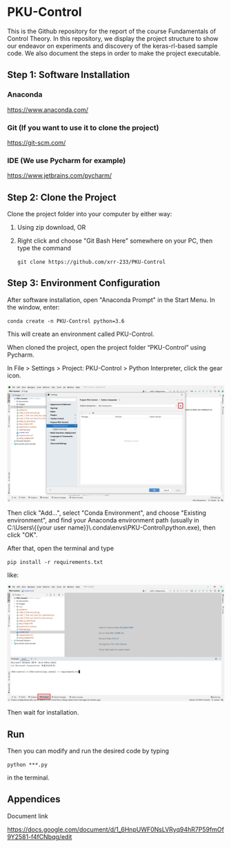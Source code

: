 # PKU-Control

This is the Github repository for the report of the course Fundamentals of Control Theory. In this repository, we display the project structure to show our endeavor on experiments and discovery of the keras-rl-based sample code. We also document the steps in order to make the project executable.

## Step 1: Software Installation

### Anaconda

https://www.anaconda.com/

### Git (If you want to use it to clone the project)

https://git-scm.com/

### IDE (We use Pycharm for example)

https://www.jetbrains.com/pycharm/

## Step 2: Clone the Project

Clone the project folder into your computer by either way:

1. Using zip download, OR
2. Right click and choose "Git Bash Here" somewhere on your PC, then type the command

 	`git clone https://github.com/xrr-233/PKU-Control`

## Step 3: Environment Configuration

After software installation, open "Anaconda Prompt" in the Start Menu. In the window, enter:

`conda create -n PKU-Control python=3.6`

This will create an environment called PKU-Control.



When cloned the project, open the project folder “PKU-Control” using Pycharm.

In File > Settings > Project: PKU-Control > Python Interpreter, click the gear icon.

![1](./images/1.png)

Then click "Add...", select "Conda Environment", and choose "Existing environment", and find your Anaconda environment path (usually in C:\Users\\{{your user name}}\\.conda\\envs\\PKU-Control\\python.exe), then click "OK".



After that, open the terminal and type

`pip install -r requirements.txt`

like:

![2](./images/2.png)

Then wait for installation.

## Run

Then you can modify and run the desired code by typing

`python ***.py`

in the terminal.

## Appendices

Document link

https://docs.google.com/document/d/1_6HnpUWF0NsLVRyq94hR7P59fmOf9Y2581-f4fCNbqg/edit